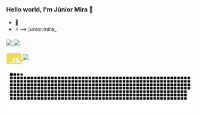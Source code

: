 ### Hello world, I'm Júnior Mira 👋
- 🌱 
- ⚡ 
--> junior.mira_

<div>
  <a href="https://www.instagram.com/junior.mira_/ target="_blank">
  <img height="180em" src="https://github-readme-stats.vercel.app/api?username=juniormira0&show_icons=true&theme=dark&include_all_commits=true&count_private=true"/>
  <img height="180em" src="https://github-readme-stats.vercel.app/api/top-langs/?username=juniormira0&layout=compact&langs_count=7&theme=dark"/>
</div>
  <div style="display: inline_block"><br>
  <img align="center" alt="Rafa-Js" height="30" width="40" src="https://raw.githubusercontent.com/devicons/devicon/master/icons/javascript/javascript-plain.svg">
  <a href="https://instagram.com/junior.mira_/" target="_blank" ><img src="https://img.shields.io/badge/-Instagram-%23E4405F?style=for-the-badge&logo=instagram&logoColor=white" target="_blank"></a> 
  </div>
  
  <div>
    
  ![Snake animation](https://github.com/juniormira0/juniormira0/blob/output/github-contribution-grid-snake.svg)
    
  </div>
